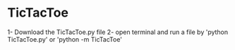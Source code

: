 # TicTacToe
1- Download the TicTacToe.py file
2- open terminal and run a file by 'python TicTacToe.py' or 'python -m TicTacToe'
